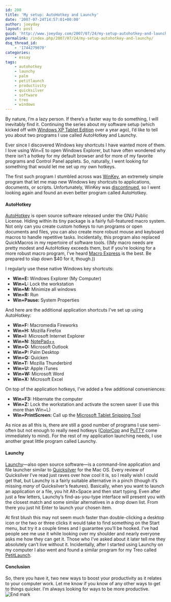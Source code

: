 ```yaml
---
id: 200
title: 'My setup: AutoHotkey and Launchy'
date: '2007-07-24T14:57:01+00:00'
author: joeyday
layout: post
guid: 'http://www.joeyday.com/2007/07/24/my-setup-autohotkey-and-launchy'
permalink: /index.php/2007/07/24/my-setup-autohotkey-and-launchy/
dsq_thread_id:
    - '1744279070'
categories:
    - essay
tags:
    - autohotkey
    - launchy
    - palm
    - petitlaunch
    - productivity
    - quicksilver
    - software
    - treo
    - windows
---
```


By nature, I’m a lazy person. If there’s a faster way to do something, I will inevitably find it. Continuing the series about my software setup (which kicked off with [Windows XP Tablet Edition](/2006/05/27/my-setup-windows-xp-tablet-edition) over a year ago), I’d like to tell you about two programs I use called AutoHotkey and Launchy.

Ever since I discovered Windows key shortcuts I have wanted more of them. I love using Win+E to open Windows Explorer, but have often wondered why there isn’t a hotkey for my default browser and for more of my favorite programs and Control Panel applets. So, naturally, I went looking for something that would let me set up my own hotkeys.

The first such program I stumbled across was [WinKey](http://www.pcworld.com/downloads/file/fid,5506-order,1-page,1-c,alldownloads/description.html), an extremely simple program that let me map new Windows key shortcuts to applications, documents, or scripts. Unfortunately, WinKey was [discontinued](http://www.copernic.com/en/support/faq-winkey.html), so I went looking again and found an even better program called AutoHotkey.

#### AutoHotkey

[AutoHotkey](http://www.autohotkey.com/) is open source software released under the GNU Public License. Hiding within its tiny package is a fairly full-featured macro system. Not only can you create custom hotkeys to run programs or open documents and files, you can also create more robust mouse and keyboard macros to handle repetitive tasks. Incidentally, this program also replaced QuickMacros in my repertoire of software tools. ((My macro needs are pretty modest and AutoHotkey exceeds them, but if you’re looking for a more robust macro program, I’ve heard [Macro Express](http://www.macroexpress.com) is the best. Be prepared to slap down $40 for it, though.))

I regularly use these native Windows key shortcuts:

- **Win+E:** Windows Explorer (My Computer)
- **Win+L:** Lock the workstation
- **Win+M:** Minimize all windows
- **Win+R:** Run
- **Win+Pause:** System Properties

And here are the additional application shortcuts I’ve set up using AutoHotkey:

- **Win+F:** Macromedia Fireworks
- **Win+H:** Mozilla Firefox
- **Win+I:** Microsoft Internet Explorer
- **Win+N:** [NotePad++](http://notepad-plus.sourceforge.net/uk/site.htm)
- **Win+O:** Microsoft Outlook
- **Win+P:** Palm Desktop
- **Win+Q:** Quicken
- **Win+T:** Mozilla Thunderbird
- **Win+U:** Apple iTunes
- **Win+W:** Microsoft Word
- **Win+X:** Microsoft Excel

On top of the application hotkeys, I’ve added a few additional conveniences:

- **Win+F3:** Hibernate the computer
- **Win+Z:** Lock the workstation and activate the screen saver (I use this more than Win+L)
- **Win+PrintScreen:** Call up the [Microsoft Tablet Snipping Tool](http://www.microsoft.com/windowsxp/downloads/tabletpc/experiencepack/overview.mspx)

As nice as all this is, there are still a good number of programs I use semi-often but not enough to really need hotkeys (<a href="">ColorCop</a> and [PuTTY](http://www.putty.com) come immediately to mind). For the rest of my application launching needs, I use another great little program called Launchy.

#### Launchy

[Launchy](http://www.launchy.net)—also open source software—is a command-line application and file launcher similar to [Quicksilver](http://quicksilver.blacktree.com/) for the Mac OS. Every review of Quicksilver I’ve read just raves over how cool it is, so I really wish I could get that, but Launchy is a fairly suitable alternative in a pinch (though it’s missing *many* of Quicksilver’s features). Basically, when you want to launch an application or a file, you hit Alt+Space and then start typing. Even after just a few letters, Launchy’s find-as-you-type interface will present you with the closest match and some similar alternatives in a drop down list. From there you just hit Enter to launch your chosen item.

At first blush this may not seem much faster than double-clicking a desktop icon or the two or three clicks it would take to find something on the Start menu, but try it a couple times and I guarantee you’ll be hooked. I’ve had people see me use it while looking over my shoulder and nearly everyone asks me how they can get it. Those who I’ve asked about it later tell me they absolutely can’t live without it. Incidentally, after I started using Launchy on my computer I also went and found a similar program for my Treo called [PetitLaunch](http://www.palmgear.com/index.cfm?fuseaction=software.showsoftware&PartnerREF=&siteid=1&prodID=110872).

#### Conclusion

So, there you have it, two new ways to boost your productivity as it relates to your computer work. Let me know if you know of any other ways to get to things quicker. I’m always looking for ways to be more productive. ![End mark](http://joeyday.com/wp-content/uploads/2009/08/endmark.png "End mark")